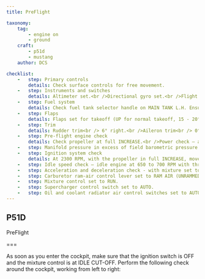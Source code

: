 ```yaml
---
title: PreFlight

taxonomy:
    tag:
        - engine on
        - ground
    craft:
        - p51d
        - mustang
    author: DCS

checklist:
    -   step: Primary controls
        details: Check surface controls for free movement.
    -   step: Instruments and switches
        details: Altimeter set.<br />Directional gyro set.<br />Flight indicator set.<br />All instrument readings in desired ranges.<br />All switches and controls at desired positions.
    -   step: Fuel system
        details: Check fuel tank selector handle on MAIN TANK L.H. Ensure selector is in detent.<br />Fuel booster pump switch set to ON.<br />Primer switch set to OFF.
    -   step: Flaps
        details: Flaps set for takeoff (UP for normal takeoff, 15 - 20° down for minimum run takeoff).
    -   step: Trim
        details: Rudder trim<br /> 6° right.<br />Aileron trim<br /> 0°.<br />Elevator trim<br /> 0° if fuselage tank is filled with less than 25 gallons of fuel; 2 - 4° nose heavy if the fuselage tank is filled with more than 25 gallons of fuel.
    -   step: Pre-flight engine check
        details: Check propeller at full INCREASE.<br />Power check – advance throttle to obtain 2300 RPM. At this RPM, the manifold pressure should read ½ in.Hg less than field barometric pressure within +/- ½ in.Hg. 
    -   step: Manifold pressure in excess of field barometric pressure indicates the engine is not producing maximum power and should be checked. 
    -   step: Ignition system check
        details: At 2300 RPM, with the propeller in full INCREASE, move ignition switch from BOTH to L, back to BOTH, then to R, and back to BOTH. Allow engine speed to stabilize at BOTH between checks. A maximum drop of 100 RPM is allowable for the right magneto and 130 RPM drop for the left magneto. If RPM drop is more than allowable, spark plugs will have to be deleaded.        
    -   step: Idle speed check – idle engine at 650 to 700 RPM with throttle against idle stop.
    -   step: Acceleration and deceleration check - with mixture set to RUN, advance throttle from idle to 2300 RPM. Engine should accelerate and decelerate smoothly with no tendency to backfire.
    -   step: Carburetor ram-air control lever set to RAM AIR (UNRAMMED FILTERED AIR or HOT AIR only if required).
    -   step: Mixture control set to RUN.
    -   step: Supercharger control switch set to AUTO.
    -   step: Oil and coolant radiator air control switches set to AUTOMATIC. 
---
```


## P51D 
PreFlight

===

As soon as you enter the cockpit, make sure that the ignition switch is OFF and the mixture control is at IDLE CUT-OFF. Perform the following check around the cockpit, working from left to right: 

